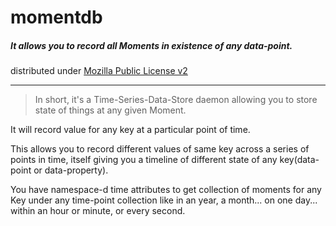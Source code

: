 momentdb
========

##### It allows you to record all Moments in existence of any data-point.

distributed under [Mozilla Public License v2](http://www.mozilla.org/MPL/2.0/)

---

>
> In short, it's a Time-Series-Data-Store daemon allowing you to store state of things at any given Moment.
>

It will record value for any key at a particular point of time.

This allows you to record different values of same key across a series of points in time, itself giving you a timeline of different state of any key(data-point or data-property).

You have namespace-d time attributes to get collection of moments for any Key under any time-point collection like in an year, a month... on one day... within an hour or minute, or every second.
